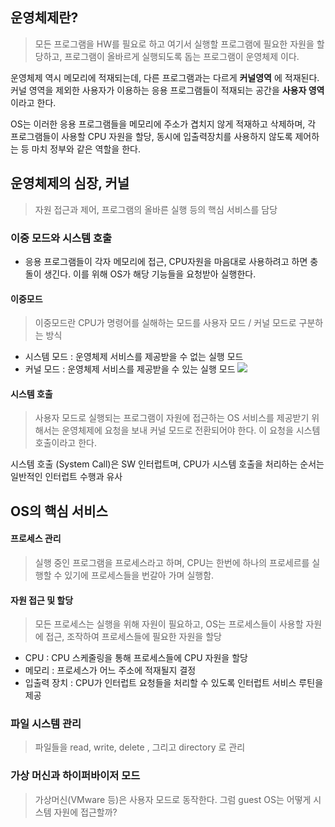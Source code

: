 ## 운영체제란?
> 모든 프로그램을 HW를 필요로 하고 여기서 실행할 프로그램에 필요한 자원을 할당하고, 프로그램이 올바르게 실행되도록 돕는 프로그램이 운영체제 이다.

운영체제 역시 메모리에 적재되는데, 다른 프로그램과는 다르게 **커널영역** 에 적재된다.
커널 영역을 제외한 사용자가 이용하는 응용 프로그램들이 적재되는 공간을 **사용자 영역** 이라고 한다.

OS는 이러한 응용 프로그램들을 메모리에 주소가 겹치지 않게 적재하고 삭제하며, 각 프로그램들이 사용할 CPU 자원을 할당, 동시에 입출력장치를 사용하지 않도록 제어하는 등 마치 정부와 같은 역할을 한다.

## 운영체제의 심장, 커널
> 자원 접근과 제어, 프로그램의 올바른 실행 등의 핵심 서비스를 담당

### 이중 모드와 시스템 호출
- 응용 프로그램들이 각자 메모리에 접근, CPU자원을 마음대로 사용하려고 하면 충돌이 생긴다. 이를 위해 OS가 해당 기능들을 요청받아 실행한다.
#### 이중모드
> 이중모드란 CPU가 명령어를 실해하는 모드를 사용자 모드 / 커널 모드로 구분하는 방식

- 시스템 모드 : 운영체제 서비스를 제공받을 수 없는 실행 모드
- 커널 모드 : 운영체제 서비스를 제공받을 수 있는 실행 모드
![](https://i.imgur.com/YuDu8es.png)

#### 시스템 호출
> 사용자 모드로 실행되는 프로그램이 자원에 접근하는 OS 서비스를 제공받기 위해서는 운영체제에 요청을 보내 커널 모드로 전환되어야 한다. 이 요청을 시스템 호출이라고 한다.

시스템 호출 (System Call)은 SW 인터럽트며, CPU가 시스템 호출을 처리하는 순서는 일반적인 인터럽트 수행과 유사

## OS의 핵심 서비스
#### 프로세스 관리
> 실행 중인 프로그램을 프로세스라고 하며, CPU는 한번에 하나의 프로세르를 실행할 수 있기에 프로세스들을 번갈아 가며 실행함.

#### 자원 접근 및 할당
> 모든 프로세스는 실행을 위해 자원이 필요하고, OS는 프로세스들이 사용할 자원에 접근, 조작하여 프로세스들에 필요한 자원을 할당

- CPU : CPU 스케줄링을 통해 프로세스들에 CPU 자원을 할당
- 메모리 : 프로세스가 어느 주소에 적재될지 결정
- 입출력 장치 : CPU가 인터럽트 요청들을 처리할 수 있도록 인터럽트 서비스 루틴을 제공
### 파일 시스템 관리
> 파일들을 read, write, delete , 그리고 directory 로 관리

### 가상 머신과 하이퍼바이저 모드
> 가상머신(VMware 등)은 사용자 모드로 동작한다. 그럼 guest OS는 어떻게 시스템 자원에 접근할까?

